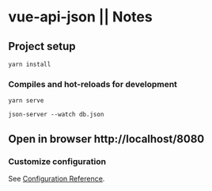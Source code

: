 # vue-api-json || Notes

## Project setup
```
yarn install
```

### Compiles and hot-reloads for development
```
yarn serve

json-server --watch db.json
```

## Open in browser http://localhost/8080


### Customize configuration
See [Configuration Reference](https://cli.vuejs.org/config/).
